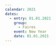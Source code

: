 ```yaml
---
calendar: 2021
dates:
  - entry: 01.01.2021
    group:
      - Faires
    event: New Year
    date: 01.01.2021
---
```


